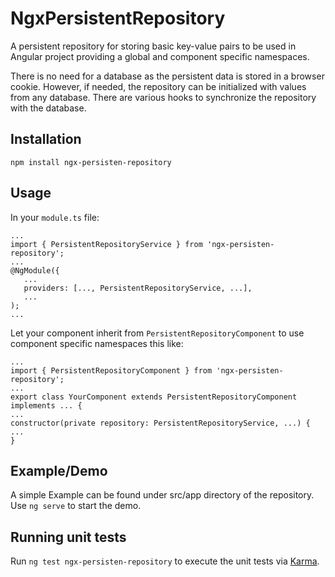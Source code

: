 # NgxPersistentRepository

A persistent repository for storing basic key-value pairs to be used in Angular project providing a global and component specific namespaces.

There is no need for a database as the persistent data is stored in a browser cookie. 
However, if needed, the repository can be initialized with values from any database.
There are various hooks to synchronize the repository with the database.

## Installation

`npm install ngx-persisten-repository`

## Usage

In your `module.ts` file:
 ```
...
import { PersistentRepositoryService } from 'ngx-persisten-repository';
...
@NgModule({
    ...
    providers: [..., PersistentRepositoryService, ...],
    ...
);
...
```

Let your component inherit from `PersistentRepositoryComponent` to use component specific namespaces this like:
```
...
import { PersistentRepositoryComponent } from 'ngx-persisten-repository';
...
export class YourComponent extends PersistentRepositoryComponent implements ... {
...
constructor(private repository: PersistentRepositoryService, ...) {
...
}
``` 

## Example/Demo

A simple Example can be found under src/app directory of the repository. Use `ng serve` to start the demo.


## Running unit tests

Run `ng test ngx-persisten-repository` to execute the unit tests via [Karma](https://karma-runner.github.io).
